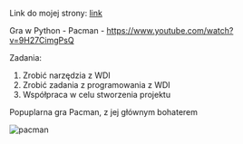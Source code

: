 Link do mojej strony: [link](https://sszkarlat.github.io/wdi/)

Gra w Python - Pacman - https://www.youtube.com/watch?v=9H27CimgPsQ

Zadania:
1) Zrobić narzędzia z WDI
2) Zrobić zadania z programowania z WDI
3) Współpraca w celu stworzenia projektu

Popuplarna gra Pacman, z jej głównym bohaterem

![pacman](https://user-images.githubusercontent.com/115925925/210133484-67ddf3f1-1fb7-4000-82cf-b5088110fdff.png)
